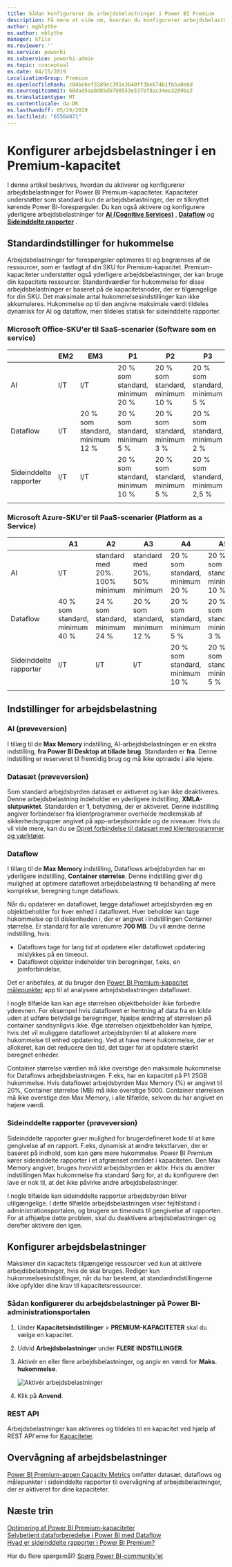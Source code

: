 ```yaml
---
title: Sådan konfigurerer du arbejdsbelastninger i Power BI Premium
description: Få mere at vide om, hvordan du konfigurerer arbejdsbelastninger i en Power BI Premium-kapacitet.
author: mgblythe
ms.author: mblythe
manager: kfile
ms.reviewer: ''
ms.service: powerbi
ms.subservice: powerbi-admin
ms.topic: conceptual
ms.date: 04/15/2019
LocalizationGroup: Premium
ms.openlocfilehash: c84bebef5589ec391e3640ff3be674b1fb5a0ebd
ms.sourcegitcommit: 60dad5aa0d85db790553e537bf8ac34ee3289ba3
ms.translationtype: MT
ms.contentlocale: da-DK
ms.lasthandoff: 05/29/2019
ms.locfileid: "65564871"
---
```

# <a name="configure-workloads-in-a-premium-capacity"></a>Konfigurer arbejdsbelastninger i en Premium-kapacitet

I denne artikel beskrives, hvordan du aktiverer og konfigurerer arbejdsbelastninger for Power BI Premium-kapaciteter. Kapaciteter understøtter som standard kun de arbejdsbelastninger, der er tilknyttet kørende Power BI-forespørgsler. Du kan også aktivere og konfigurere yderligere arbejdsbelastninger for **[AI (Cognitive Services)](service-cognitive-services.md)** , **[Dataflow](service-dataflows-overview.md#dataflow-capabilities-on-power-bi-premium)** og **[Sideinddelte rapporter](paginated-reports-save-to-power-bi-service.md)** .

## <a name="default-memory-settings"></a>Standardindstillinger for hukommelse

Arbejdsbelastninger for forespørgsler optimeres til og begrænses af de ressourcer, som er fastlagt af din SKU for Premium-kapacitet. Premium-kapaciteter understøtter også yderligere arbejdsbelastninger, der kan bruge din kapacitets ressourcer. Standardværdier for hukommelse for disse arbejdsbelastninger er baseret på de kapacitetsnoder, der er tilgængelige for din SKU. Det maksimale antal hukommelsesindstillinger kan ikke akkumuleres. Hukommelse op til den angivne maksimale værdi tildeles dynamisk for AI og dataflow, men tildeles statisk for sideinddelte rapporter. 

### <a name="microsoft-office-skus-for-software-as-a-service-saas-scenarios"></a>Microsoft Office-SKU'er til SaaS-scenarier (Software som en service)

|                     | EM2                      | EM3                       | P1                      | P2                       | P3                       |
|---------------------|--------------------------|--------------------------|-------------------------|--------------------------|--------------------------|
| AI | I/T | I/T | 20 % som standard, minimum 20 % | 20 % som standard, minimum 10 % | 20 % som standard, minimum 5 % |
| Dataflow | I/T |20 % som standard, minimum 12 %  | 20 % som standard, minimum 5 %  | 20 % som standard, minimum 3 % | 20 % som standard, minimum 2 %  |
| Sideinddelte rapporter | I/T |I/T | 20 % som standard, minimum 10 % | 20 % som standard, minimum 5 % | 20 % som standard, minimum 2,5 % |
| | | | | | |

### <a name="microsoft-azure-skus-for-platform-as-a-service-paas-scenarios"></a>Microsoft Azure-SKU'er til PaaS-scenarier (Platform as a Service)

|                  | A1                       | A2                       | A3                      | A4                       | A5                      | A6                        |
|-------------------|--------------------------|--------------------------|-------------------------|--------------------------|-------------------------|---------------------------|
| AI | I/T                      | standard med 20%. 100% minimum                     | standard med 20%. 50% minimum                     | 20 % som standard, minimum 20 % | 20 % som standard, minimum 10 % | 20 % som standard, minimum 5 % |
| Dataflow         | 40 % som standard, minimum 40 % | 24 % som standard, minimum 24 % | 20 % som standard, minimum 12 % | 20 % som standard, minimum 5 %  | 20 % som standard, minimum 3 % | 20 % som standard, minimum 2 %   |
| Sideinddelte rapporter | I/T                      | I/T                      | I/T                     | 20 % som standard, minimum 10 % | 20 % som standard, minimum 5 % | 20 % som standard, minimum 2,5 % |
| | | | | | |

## <a name="workload-settings"></a>Indstillinger for arbejdsbelastning

### <a name="ai-preview"></a>AI (prøveversion)

I tillæg til de **Max Memory** indstilling, AI-arbejdsbelastningen er en ekstra indstilling, **fra Power BI Desktop at tillade brug**. Standarden er **fra**. Denne indstilling er reserveret til fremtidig brug og må ikke optræde i alle lejere.

### <a name="datasets-preview"></a>Datasæt (prøveversion)

Som standard arbejdsbyrden datasæt er aktiveret og kan ikke deaktiveres. Denne arbejdsbelastning indeholder en yderligere indstilling, **XMLA-slutpunktet**. Standarden er **1**, betydning, der er aktiveret. Denne indstilling angiver forbindelser fra klientprogrammer overholde medlemskab af sikkerhedsgrupper angivet på app-arbejdsområde og de niveauer. Hvis du vil vide mere, kan du se [Opret forbindelse til datasæt med klientprogrammer og værktøjer](service-premium-connect-tools.md).

### <a name="dataflows"></a>Dataflow

I tillæg til de **Max Memory** indstilling, Dataflows arbejdsbyrden har en yderligere indstilling, **Container størrelse**. Denne indstilling giver dig mulighed at optimere dataflowet arbejdsbelastning til behandling af mere komplekse, beregning tunge dataflows.

Når du opdaterer en dataflowet, lægge dataflowet arbejdsbyrden æg en objektbeholder for hver enhed i dataflowet. Hver beholder kan tage hukommelse op til diskenheden i, der er angivet i indstillingen Container størrelse. Er standard for alle varenumre **700 MB**. Du vil ændre denne indstilling, hvis:

- Dataflows tage for lang tid at opdatere eller dataflowet opdatering mislykkes på en timeout.
- Dataflowet objekter indeholder trin beregninger, f.eks, en joinforbindelse.  

Det er anbefales, at du bruger den [Power BI Premium-kapacitet målepunkter](service-admin-premium-monitor-capacity.md) app til at analysere arbejdsbelastningen dataflowet. 

I nogle tilfælde kan kan øge størrelsen objektbeholder ikke forbedre ydeevnen. For eksempel hvis dataflowet er hentning af data fra en kilde uden at udføre betydelige beregninger, hjælpe ændring af størrelsen på container sandsynligvis ikke. Øge størrelsen objektbeholder kan hjælpe, hvis det vil muliggøre dataflowet arbejdsbyrden til at allokere mere hukommelse til enhed opdatering. Ved at have mere hukommelse, der er allokeret, kan det reducere den tid, det tager for at opdatere stærkt beregnet enheder. 

Container størrelse værdien må ikke overstige den maksimale hukommelse for Dataflows arbejdsbelastningen. F.eks, har en kapacitet på P1 25GB hukommelse. Hvis dataflowet arbejdsbyrden Max Memory (%) er angivet til 20%, Container størrelse (MB) må ikke overstige 5000. Container størrelsen må ikke overstige den Max Memory, i alle tilfælde, selvom du har angivet en højere værdi. 

### <a name="paginated-reports-preview"></a>Sideinddelte rapporter (prøveversion)

Sideinddelte rapporter giver mulighed for brugerdefineret kode til at køre gengivelse af en rapport. F.eks, dynamisk at ændre tekstfarven, der er baseret på indhold, som kan gøre mere hukommelse. Power BI Premium kører sideinddelte rapporter i et afgrænset området i kapaciteten. Den Max Memory angivet, bruges *hvorvidt* arbejdsbyrden er aktiv. Hvis du ændrer indstillingen Max hukommelse fra standard Sørg for, at du konfigurere den lave er nok til, at det ikke påvirke andre arbejdsbelastninger.

I nogle tilfælde kan sideinddelte rapporter arbejdsbyrden bliver utilgængelige. I dette tilfælde arbejdsbelastningen viser fejltilstand i administrationsportalen, og brugere se timeouts til gengivelse af rapporten. For at afhjælpe dette problem, skal du deaktivere arbejdsbelastningen og derefter aktivere den igen.

## <a name="configure-workloads"></a>Konfigurer arbejdsbelastninger

Maksimer din kapacitets tilgængelige ressourcer ved kun at aktivere arbejdsbelastninger, hvis de skal bruges. Rediger kun hukommelsesindstillinger, når du har bestemt, at standardindstillingerne ikke opfylder dine krav til kapacitetsressourcer.  

### <a name="to-configure-workloads-in-the-power-bi-admin-portal"></a>Sådan konfigurerer du arbejdsbelastninger på Power BI-administrationsportalen

1. Under **Kapacitetsindstillinger** > **PREMIUM-KAPACITETER** skal du vælge en kapacitet.

1. Udvid **Arbejdsbelastninger** under **FLERE INDSTILLINGER**.

1. Aktivér en eller flere arbejdsbelastninger, og angiv en værdi for **Maks. hukommelse**.   

    
    ![Aktivér arbejdsbelastninger](media/service-admin-premium-workloads/admin-portal-workloads.png)

1. Klik på **Anvend**.

### <a name="rest-api"></a>REST API

Arbejdsbelastninger kan aktiveres og tildeles til en kapacitet ved hjælp af REST API'erne for [Kapaciteter](https://docs.microsoft.com/rest/api/power-bi/capacities).

## <a name="monitoring-workloads"></a>Overvågning af arbejdsbelastninger

[Power BI Premium-appen Capacity Metrics](service-admin-premium-monitor-capacity.md) omfatter datasæt, dataflows og målepunkter i sideinddelte rapporter til overvågning af arbejdsbelastninger, der er aktiveret for dine kapaciteter. 

## <a name="next-steps"></a>Næste trin

[Optimering af Power BI Premium-kapaciteter](service-premium-capacity-optimize.md)     
[Selvbetjent dataforberedelse i Power BI med Dataflow](service-dataflows-overview.md)   
[Hvad er sideinddelte rapporter i Power BI Premium?](paginated-reports-report-builder-power-bi.md)   

Har du flere spørgsmål? [Spørg Power BI-community'et](http://community.powerbi.com/)